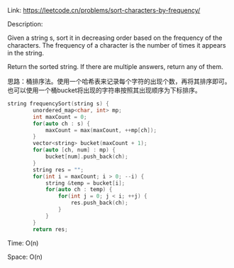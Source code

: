 Link: https://leetcode.cn/problems/sort-characters-by-frequency/

Description:

Given a string s, sort it in decreasing order based on the frequency of the characters. The frequency of a character is the number of times it appears in the string.

Return the sorted string. If there are multiple answers, return any of them.

思路：桶排序法。使用一个哈希表来记录每个字符的出现个数，再将其排序即可。也可以使用一个桶bucket将出现的字符串按照其出现顺序为下标排序。

```c++
string frequencySort(string s) {
        unordered_map<char, int> mp;
        int maxCount = 0;
        for(auto ch : s) {
            maxCount = max(maxCount, ++mp[ch]);
        }
        vector<string> bucket(maxCount + 1);
        for(auto [ch, num] : mp) {
            bucket[num].push_back(ch);
        }
        string res = "";
        for(int i = maxCount; i > 0; --i) {
            string &temp = bucket[i];
            for(auto ch : temp) {
                for(int j = 0; j < i; ++j) {
                    res.push_back(ch);
                }
            }
        }
        return res; 
```

Time: O(n)

Space: O(n)
